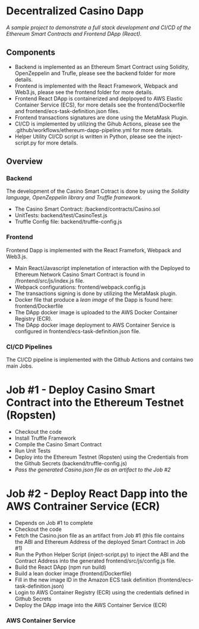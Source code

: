 # Decentralized Casino Dapp

*A sample project to demonstrate a full stack development and CI/CD of the Ethereum Smart Contracts and Frontend DApp (React).*

## Components
  * Backend is implemented as an Ethereum Smart Contract using Solidity, OpenZeppelin and Trufle, please see the backend folder for more details.
  * Frontend is implemented with the React Framework, Webpack and Web3.js, please see the frontend folder for more details.
  * Frontend React DApp is containerized and deplpoyed to AWS Elastic Container Service (ECS), for more details see the frontend/Dockerfile and frontend/ecs-task-definition.json files.
  * Frontend transactions signatures are done using the MetaMask Plugin.
  * CI/CD is implemented by utilizing the Gihub Actions, please see the .github/workflows/ethereum-dapp-pipeline.yml for more details.
  * Helper Utility CI/CD script is written in Python, please see the inject-script.py for more details.

## Overview

### Backend
The development of the Casino Smart Cotract is done by using the *Solidity language, OpenZeppelin library and Truffle framework*.
  * The Casino Smart Contract: /backend/contracts/Casino.sol
  * UnitTests: backend/test/CasinoTest.js
  * Truffle Config file: backend/truffle-config.js


### Frontend
Frontend Dapp is implemented with the React Framefork, Webpack and Web3.js.
  * Main React/Javascript implenetation of interaction with the Deployed to Ethereum Network Casino Smart Contract is found in /frontend/src/js/index.js file.
  * Webpack configurations: frontend/webpack.config.js
  * The transactions signing is done by utilizing the MetaMask plugin.
  * Docker file that produce a *lean image* of the Dapp is found here: frontend/Dockerfile
  * The DApp docker image is uploaded to the AWS Docker Container Registry (ECR).
  * The DApp docker image deployment to AWS Container Service is configured in frontend/ecs-task-definition.json file.

### CI/CD Pipelines
The CI/CD pipeline is implemented with the Github Actions and contains two main Jobs.

# Job #1 - Deploy Casino Smart Contract into the Ethereum Testnet (Ropsten)
  * Checkout the code
  * Install Truffle Framework
  * Compile the Casino Smart Contract
  * Run Unit Tests
  * Deploy into the Ethereum Testnet (Ropsten) using the Credentials from the Github Secrets (backend/truffle-config.js)
  * *Pass the generated Casino.json file as an artifact to the Job #2*

# Job #2 - Deploy React Dapp into the AWS Contrainer Service (ECR)
  * Depends on Job #1 to complete
  * Checkout the code
  * Fetch the Casino.json file as an artifact from Job #1 (this file contains the ABI and Ethereum Address of the deployed Smart Contract in Job #1)
  * Run the Python Helper Script (inject-script.py) to inject the ABI and the Contract Address into the generated frontend/src/js/config.js file.
  * Build the React DApp (npm run build)
  * Build a lean docker image (frontend/Dockerfile)
  * Fill in the new image ID in the Amazon ECS task definition (frontend/ecs-task-definition.json)
  * Login to AWS Container Registry (ECR) using the credentials defined in Github Secrets
  * Deploy the DApp image into the AWS Container Service (ECR)

### AWS Container Service

